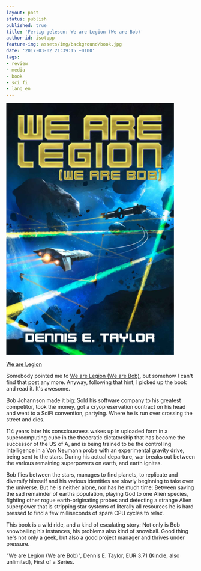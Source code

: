 ```yaml
---
layout: post
status: publish
published: true
title: 'Fertig gelesen: We are Legion (We are Bob)'
author-id: isotopp
feature-img: assets/img/background/book.jpg
date: '2017-03-02 21:39:15 +0100'
tags:
- review
- media
- book
- sci fi
- lang_en
---
```

[![](/uploads/2017/03/Screen-Shot-2017-03-02-at-21.24.31.png)](https://www.amazon.de/Are-Legion-Bobiverse-Book-English-ebook/dp/B01LWAESYQ)

[We are Legion](https://www.amazon.de/Are-Legion-Bobiverse-Book-English-ebook/dp/B01LWAESYQ)

Somebody pointed me to
[We are Legion (We are Bob)](https://www.amazon.de/Are-Legion-Bobiverse-Book-English-ebook/dp/B01LWAESYQ),
but somehow I can't find that post any more. Anyway, following that hint, I
picked up the book and read it. It's awesome.

Bob Johannson made it big: Sold his software company to his greatest
competitor, took the money, got a cryopreservation contract on his head and
went to a SciFi convention, partying. Where he is run over crossing the
street and dies.

114 years later his consciousness wakes up in uploaded form in a
supercomputing cube in the theocratic dictatorship that has become the
successor of the US of A, and is being trained to be the controlling
intelligence in a Von Neumann probe with an experimental gravity drive,
being sent to the stars. During his actual departure, war breaks out between
the various remaining superpowers on earth, and earth ignites.

Bob flies between the stars, manages to find planets, to replicate and
diversify himself and his various identities are slowly beginning to take
over the universe. But he is neither alone, nor has he much time: Between
saving the sad remainder of earths population, playing God to one Alien
species, fighting other rogue earth-originating probes and detecting a
strange Alien superpower that is stripping star systems of literally all
resources he is hard pressed to find a few milliseconds of spare CPU cycles
to relax.

This book is a wild ride, and a kind of escalating story: Not only is Bob
snowballing his instances, his problems also kind of snowball. Good thing
he's not only a geek, but also a good project manager and thrives under
pressure. 

"We are Legion (We are Bob)", Dennis E. Taylor, EUR 3.71
([Kindle](https://www.amazon.de/Are-Legion-Bobiverse-Book-English-ebook/dp/B01LWAESYQ),
also unlimited), First of a Series.
